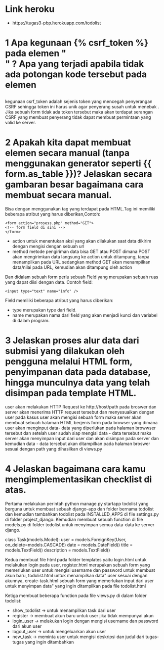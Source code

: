 # Link heroku
- https://tugas3-pbp.herokuapp.com/todolist

# 1 Apa kegunaan {% csrf_token %} pada elemen "<form>" ? Apa yang terjadi apabila tidak ada potongan kode tersebut pada elemen <form>

kegunaan csrf_token adalah sejenis token yang mencegah penyerangan CSRF sehingga token ini harus unik agar penyerang susah untuk menebak . Jika sebuah form tidak ada token tersebut maka akan terdapat serangan CSRF yang membuat penyerang tidak dapat membuat permintaan yang valid ke server.


# 2 Apakah kita dapat membuat elemen <form> secara manual (tanpa menggunakan generator seperti {{ form.as_table }})? Jelaskan secara gambaran besar bagaimana cara membuat <form> secara manual.
Bisa dengan menggunakan tag <form> yang terdapat pada HTML.Tag ini memiliki beberapa atribut yang harus diberikan,Contoh:

``` 
<form action="prosess.php" method="GET">
<!-- form field di sini -->
</form>
```
    
- action untuk menentukan aksi yang akan dilakukan saat data dikirim dengan mengisi dengan sebuah url 
- method metode pengiriman data bisa GET atau POST dimana POST akan mengirimkan data langsung ke action untuk ditampung, tanpa menampilkan pada URL sedangkan method   GET akan menampilkan data/nilai pada URL, kemudian akan ditampung oleh action

Dan didalam sebuah form perlu sebuah Field yang merupakan sebuah ruas yang dapat diisi dengan data.
Contoh field:
    
``` 
<input type="text" name="info" />
```
    
Field memiliki beberapa atribut yang harus diberikan:
- type merupakan type dari field.
- name merupakan nama dari field yang akan menjadi kunci dan variabel di dalam program.

# 3 Jelaskan proses alur data dari submisi yang dilakukan oleh pengguna melalui HTML form, penyimpanan data pada database, hingga munculnya data yang telah disimpan pada template HTML.

user akan melakukan HTTP Request ke http://host/path pada broswer dan server akan menerima HTTP request tersebut dan menyesuaikan dengan user pada kasus user akan mengisi sebuah form  maka server akan membuat sebuah halaman HTML berjenis form pada browser yang dimana user akan menginput data- data yang diperlukan pada halaman browwser tersebut dan setelah user sudah siap mengisi data - data tersebut maka server akan menyimpan input dari user dan akan disimpan pada server dan kemudian data - data tersebut akan ditampilkan pada halaman broswer sesuai dengan path yang dihasilkan di views.py

# 4 Jelaskan bagaimana cara kamu mengimplementasikan checklist di atas.

Pertama melakukan perintah python manage.py startapp todolist yang berguna untuk membuat sebuah django-app dan folder bernama todolist dan kemudian tambahkan todolist pada INSTALLED_APPS di file settings.py di folder project_django. Kemudian membuat sebuah function di file models.py di folder todolist untuk menyimpan semua data-data ke server django.

class Task(models.Model):
    user = models.ForeignKey(User, on_delete=models.CASCADE)
    date = models.DateField()
    title = models.TextField()
    description =  models.TextField()

Kedua membuat file html pada folder templates yaitu login.html untuk melakukan login pada user, register.html merupakan sebuah form yang memerlukan user untuk mengisi username dan password untuk membuat akun baru, todolist.html untuk menampilkan data" user sesuai dengan akunnya, create-task.html sebuah form yang memerlukan input dari user untuk menyimpan data" yang ingin ditampilkan pada file todolist.html

Ketiga membuat beberapa function pada file views.py di dalam folder todolist: 

- show_todolist -> untuk menampilkan task dari user 
- register -> membuat akun baru untuk user jika tidak mempunyai akun
- login_user ->  melakukan login dengan mengisi username dan password dari akun user
- logout_user -> untuk mengeluarkan akun user 
- new_task -> meminta user untuk mengisi deskripsi dan judul dari tugas-tugas yang ingin ditambahkan 

